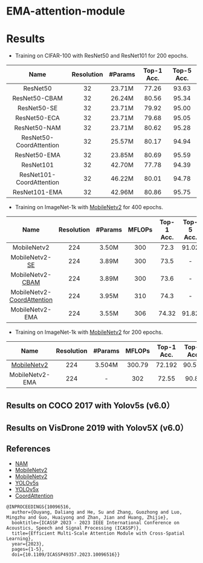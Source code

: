 # EMA-attention-module


# Results 

- Training on CIFAR-100 with ResNet50 and ResNet101 for 200 epochs.

| Name                     | Resolution | #Params | Top-1 Acc. | Top-5 Acc. |
|:------------------------:|:----------:|:-------:|:----------:|:----------:|
| ResNet50                 |     32     | 23.71M  |   77.26    |    93.63   | 
| ResNet50-CBAM            |     32     | 26.24M  |   80.56    |    95.34   |
| ResNet50-SE              |     32     | 23.71M  |   79.92    |    95.00   | 
| ResNet50-ECA             |     32     | 23.71M  |   79.68    |    95.05   |
| ResNet50-NAM             |     32     | 23.71M  |   80.62    |    95.28   |
| ResNet50-CoordAttention  |     32     | 25.57M  |   80.17    |    94.94   |
| ResNet50-EMA             |     32     | 23.85M  |   80.69    |    95.59   |
| ResNet101                |     32     | 42.70M  |   77.78    |    94.39   |
| ResNet101-CoordAttention |     32     | 46.22M  |   80.01    |    94.78   |
| ResNet101-EMA            |     32     | 42.96M  |   80.86    |    95.75   |

- Training on ImageNet-1k with [MobileNetv2](https://github.com/huggingface/pytorch-image-models) for 400 epochs.

| Name                          | Resolution | #Params |   MFLOPs   | Top-1 Acc. | Top-5 Acc. |
|:-----------------------------:|:----------:|:-------:|:----------:|:----------:|:----------:|
| MobileNetv2                   |     224    |  3.50M  |     300    |    72.3    |   91.02    | 
| MobileNetv2-[SE](https://github.com/houqb/CoordAttention)           |     224    |  3.89M  |     300    |    73.5    |     -      |
| MobileNetv2-[CBAM](https://github.com/houqb/CoordAttention)          |     224    |  3.89M  |     300    |    73.6    |     -      |
| MobileNetv2-[CoordAttention](https://github.com/houqb/CoordAttention)|     224    |  3.95M  |     310    |    74.3    |     -      |
| MobileNetv2-EMA               |     224    |  3.55M  |     306    |    74.32   |   91.82    |


- Training on ImageNet-1k with [MobileNetv2](https://github.com/d-li14/mobilenetv2.pytorch) for 200 epochs.

| Name                     | Resolution | #Params |    MFLOPs   |Top-1 Acc. | Top-5 Acc. |
|:------------------------:|:----------:|:-------:|:----------:|:----------:|:------------------:|
| [MobileNetv2](https://github.com/d-li14/mobilenetv2.pytorch)                 |     224     | 3.504M  | 300.79  |   72.192    |    90.534   |
| MobileNetv2-EMA             |     224     | -  | 302     |    72.55    |    90.89    |

## Results on COCO 2017 with Yolov5s (v6.0）

## Results on VisDrone 2019 with Yolov5X (v6.0）



## References
- [NAM](https://github.com/Christian-lyc/NAM)
- [MobileNetv2](https://github.com/huggingface/pytorch-image-models) 
- [MobileNetv2](https://github.com/d-li14/mobilenetv2.pytorch) 
- [YOLOv5s](https://github.com/ultralytics/yolov5/tree/v6.0)
- [YOLOv5x](https://github.com/Gumpest/YOLOv5-Multibackbone-Compression)
- [CoordAttention](https://github.com/houqb/CoordAttention)

```
@INPROCEEDINGS{10096516,
  author={Ouyang, Daliang and He, Su and Zhang, Guozhong and Luo, Mingzhu and Guo, Huaiyong and Zhan, Jian and Huang, Zhijie},
  booktitle={ICASSP 2023 - 2023 IEEE International Conference on Acoustics, Speech and Signal Processing (ICASSP)}, 
  title={Efficient Multi-Scale Attention Module with Cross-Spatial Learning}, 
  year={2023},
  pages={1-5},
  doi={10.1109/ICASSP49357.2023.10096516}}
```
